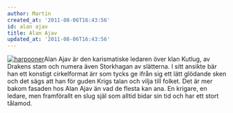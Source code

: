 ```yaml
---
author: Martin
created_at: '2011-08-06T16:43:56'
id: alan ajav
title: Alan Ajav
updated_at: '2011-08-06T16:43:56'
---
```

[<img src="http://kampanj.ripperdoc.net/wp-content/uploads/harpooner-300x226.jpg" title="harpooner" class="alignright size-medium wp-image-838" />]Alan Ajav är den karismatiske ledaren över klan Kutlug, av Drakens stam och numera även Storkhagan av slätterna. I sitt ansikte bär han ett konstigt cirkelformat ärr som tycks ge ifrån sig ett lätt glödande sken och det sägs att han för guden Krigs talan och vilja till folket. Det är mer bakom fasaden hos Alan Ajav än vad de flesta kan ana. En krigare, en ledare, men framförallt en slug själ som alltid bidar sin tid och har ett stort tålamod.

  [<img src="http://kampanj.ripperdoc.net/wp-content/uploads/harpooner-300x226.jpg" title="harpooner" class="alignright size-medium wp-image-838" />]: http://kampanj.ripperdoc.net/wp-content/uploads/harpooner.jpg